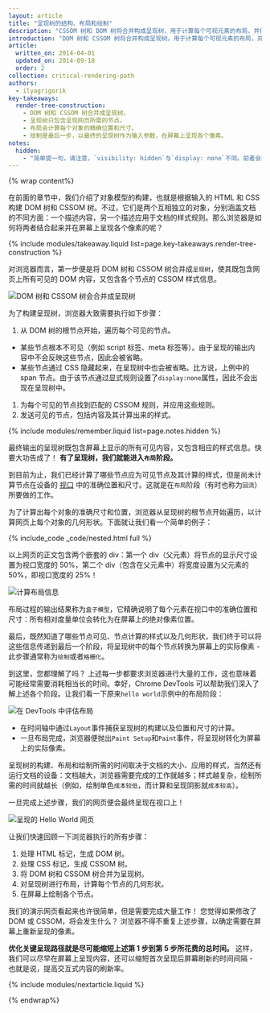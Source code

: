 ```yaml
---
layout: article
title: "呈现树的结构、布局和绘制"
description: "CSSOM 树和 DOM 树将合并构成呈现树，用于计算每个可视元素的布局，并作为绘制过程的输入参数，用于在屏幕上呈现各个像素。优化其中的每一步都对实现最佳呈现效果至关重要。"
introduction: "DOM 树和 CSSOM 树将合并构成呈现树。用于计算每个可视元素的布局，并作为绘制过程的输入参数，用于在屏幕上呈现各个像素。优化其中的每一步都对实现最佳呈现效果至关重要。"
article:
  written_on: 2014-04-01
  updated_on: 2014-09-18
  order: 2
collection: critical-rendering-path
authors:
  - ilyagrigorik
key-takeaways:
  render-tree-construction:
    - DOM 树和 CSSOM 树合并成呈现树。
    - 呈现树只包含呈现网页所需的节点。
    - 布局会计算每个对象的精确位置和尺寸。
    - 绘制是最后一步，以最终的呈现树作为输入参数，在屏幕上呈现各个像素。
notes:
  hidden:
    - "简单提一句，请注意，`visibility: hidden`与`display: none`不同。前者会隐藏元素，但这个元素在布局中仍会占据相应空间（其实就是一个空白方框）；而后者 (display: none) 会直接从呈现树中彻底移除元素，该元素不光是不可见，而且也不属于布局的一部分。"
---
```


{% wrap content%}

<style>
  img, video, object {
    max-width: 100%;
  }

  img.center {
    display: block;
    margin-left: auto;
    margin-right: auto;
  }
</style>

在前面的章节中，我们介绍了对象模型的构建，也就是根据输入的 HTML 和 CSS 构建 DOM 树和 CSSOM 树。不过，它们是两个互相独立的对象，分别涵盖文档的不同方面：一个描述内容，另一个描述应用于文档的样式规则。那么浏览器是如何将两者结合起来并在屏幕上呈现各个像素的呢？

{% include modules/takeaway.liquid list=page.key-takeaways.render-tree-construction %}

对浏览器而言，第一步便是将 DOM 树和 CSSOM 树合并成`呈现树`，使其既包含网页上所有可见的 DOM 内容，又包含各个节点的 CSSOM 样式信息。

<img src="images/render-tree-construction.png" alt="DOM 树和 CSSOM 树会合并成呈现树" class="center">

为了构建呈现树，浏览器大致需要执行如下步骤：

1. 从 DOM 树的根节点开始，遍历每个可见的节点。
  * 某些节点根本不可见（例如 script 标签、meta 标签等）。由于呈现的输出内容中不会反映这些节点，因此会被省略。
  * 某些节点通过 CSS 隐藏起来，在呈现树中也会被省略。比方说，上例中的 span 节点。由于该节点通过显式规则设置了`display:none`属性，因此不会出现在呈现树中。
1. 为每个可见的节点找到匹配的 CSSOM 规则，并应用这些规则。
2. 发送可见的节点，包括内容及其计算出来的样式。

{% include modules/remember.liquid list=page.notes.hidden %}

最终输出的呈现树既包含屏幕上显示的所有可见内容，又包含相应的样式信息。快要大功告成了！  **有了呈现树，我们就能进入`布局`阶段。**

到目前为止，我们已经计算了哪些节点应为可见节点及其计算的样式，但是尚未计算节点在设备的 [视口]({{site.fundamentals}}/layouts/rwd-fundamentals/set-the-viewport.html) 中的准确位置和尺寸。这就是在`布局`阶段（有时也称为`回流`）所要做的工作。

为了计算出每个对象的准确尺寸和位置，浏览器从呈现树的根节点开始遍历，以计算网页上每个对象的几何形状。下面就让我们看一个简单的例子：

{% include_code _code/nested.html full %}

以上网页的正文包含两个嵌套的 div：第一个 div（父元素）将节点的显示尺寸设置为视口宽度的 50%，第二个 div（包含在父元素中）将宽度设置为父元素的 50%，即视口宽度的 25%！

<img src="images/layout-viewport.png" alt="计算布局信息" class="center">

布局过程的输出结果称为`盒子模型`，它精确说明了每个元素在视口中的准确位置和尺寸：所有相对度量单位会转化为在屏幕上的绝对像素位置。

最后，既然知道了哪些节点可见、节点计算的样式以及几何形状，我们终于可以将这些信息传递到最后一个阶段，将呈现树中的每个节点转换为屏幕上的实际像素 - 此步骤通常称为`绘制`或者`格栅化`。

到这里，您都理解了吗？ 上述每一步都要求浏览器进行大量的工作，这也意味着可能经常需要消耗相当长的时间。幸好，Chrome DevTools 可以帮助我们深入了解上述各个阶段。让我们看一下原来`hello world`示例中的布局阶段：

<img src="images/layout-timeline.png" alt="在 DevTools 中评估布局" class="center">

* 在时间轴中通过`Layout`事件捕获呈现树的构建以及位置和尺寸的计算。
* 一旦布局完成，浏览器便抛出`Paint Setup`和`Paint`事件，将呈现树转化为屏幕上的实际像素。

呈现树的构建、布局和绘制所需的时间取决于文档的大小、应用的样式，当然还有运行文档的设备：文档越大，浏览器需要完成的工作就越多；样式越复杂，绘制所需的时间就越长（例如，绘制单色`成本较低`，而计算和呈现阴影就`成本较高`）。

一旦完成上述步骤，我们的网页便会最终呈现在视口上！

<img src="images/device-dom-small.png" alt="呈现的 Hello World 网页" class="center">

让我们快速回顾一下浏览器执行的所有步骤：

1. 处理 HTML 标记，生成 DOM 树。
2. 处理 CSS 标记，生成 CSSOM 树。
3. 将 DOM 树和 CSSOM 树合并为呈现树。
4. 对呈现树进行布局，计算每个节点的几何形状。
5. 在屏幕上绘制各个节点。

我们的演示网页看起来也许很简单，但是需要完成大量工作！ 您觉得如果修改了 DOM 或 CSSOM，将会发生什么？ 浏览器不得不重复上述步骤，以确定需要在屏幕上重新呈现的像素。

**优化关键呈现路径就是尽可能缩短上述第 1 步到第 5 步所花费的总时间。** 这样，我们可以尽早在屏幕上呈现内容，还可以缩短首次呈现后屏幕刷新的时间间隔 - 也就是说，提高交互式内容的刷新率。

{% include modules/nextarticle.liquid %}

{% endwrap%}

